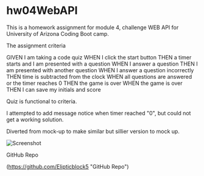# hw04WebAPI

This is a homework assignment for module 4, challenge WEB API for University of Arizona Coding Boot camp.




The assignment criteria

GIVEN I am taking a code quiz
WHEN I click the start button
THEN a timer starts and I am presented with a question
WHEN I answer a question
THEN I am presented with another question
WHEN I answer a question incorrectly
THEN time is subtracted from the clock
WHEN all questions are answered or the timer reaches 0
THEN the game is over
WHEN the game is over
THEN I can save my initials and score


Quiz is functional to criteria.

I attempted to add message notice when timer reached "0", but could not get a working solution.

Diverted from mock-up to make similar but sillier version to mock up.

![Screenshot](./assets/images/screenshot.jpg "Screenshot Quiz O' Doom")

GitHub Repo

(https://github.com/Elipticblock5 "GitHub Repo")






